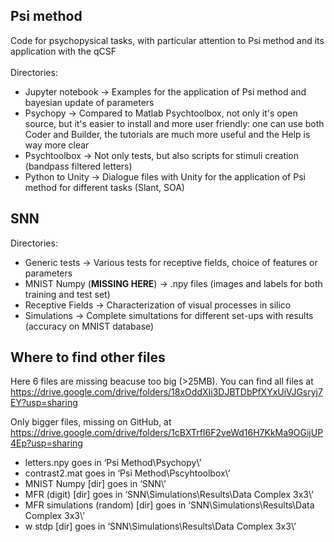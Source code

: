## Psi method

Code for psychopysical tasks, with particular attention to Psi method and its application with the qCSF\
\
Directories:
- Jupyter notebook &rarr; Examples for the application of Psi method and bayesian update of parameters
- Psychopy &rarr; Compared to Matlab Psychtoolbox, not only it's open source, but it's easier to install and more user friendly: one can use both Coder and Builder, the tutorials are much more useful and the Help is way more clear
- Psychtoolbox &rarr; Not only tests, but also scripts for stimuli creation (bandpass filtered letters)
- Python to Unity &rarr; Dialogue files with Unity for the application of Psi method for different tasks (Slant, SOA)

## SNN

Directories:
- Generic tests &rarr; Various tests for receptive fields, choice of features or parameters
- MNIST Numpy (**MISSING HERE**) &rarr; .npy files (images and labels for both training and test set)
- Receptive Fields &rarr; Characterization of visual processes in silico
- Simulations &rarr; Complete simultations for different set-ups with results (accuracy on MNIST database)

## Where to find other files

Here 6 files are missing beacuse too big (>25MB). You can find all files at https://drive.google.com/drive/folders/18xOddXIi3DJBTDbPfXYxUiVJGsryj7EY?usp=sharing

Only bigger files, missing on GitHub, at https://drive.google.com/drive/folders/1cBXTrfI6F2veWd16H7KkMa9OGijUP4Ep?usp=sharing 

-	letters.npy goes in ‘Psi Method\Psychopy\’ 
-	contrast2.mat goes in ‘Psi Method\Pscyhtoolbox\’
-	MNIST Numpy [dir] goes in ‘SNN\’
-	MFR (digit) [dir] goes in ‘SNN\Simulations\Results\Data Complex 3x3\’
-	MFR simulations (random) [dir] goes in ‘SNN\Simulations\Results\Data Complex 3x3\’
-	w stdp [dir] goes in ‘SNN\Simulations\Results\Data Complex 3x3\’
